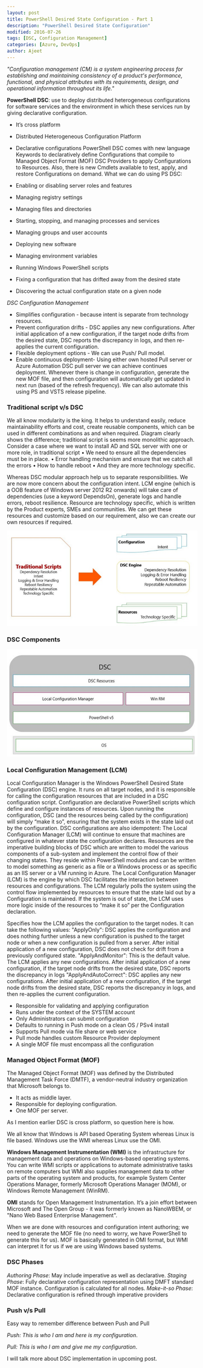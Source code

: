 ```yaml
---
layout: post
title: PowerShell Desired State Configuration - Part 1
description: "PowerShell Desired State Configuration"
modified: 2016-07-26
tags: [DSC, Configuration Management]
categories: [Azure, DevOps]
author: Ajeet
---
```

*"Configuration management (CM) is a system engineering process for establishing and maintaining consistency of a product's performance, functional, and physical attributes with its requirements, design, and operational information throughout its life."*

**PowerShell DSC**: use to deploy distributed heterogeneous configurations for software services and the environment in which these services run by giving declarative configuration. 
* It’s cross platform
* Distributed Heterogeneous Configuration Platform
* Declarative configurations 
PowerShell DSC comes with new language Keywords to declaratively define Configurations that compile to Managed Object Format (MOF) DSC Providers to apply Configurations to Resources. Also, there is new Cmdlets available to test, apply, and restore Configurations on demand. 
What we can do using PS DSC:

* Enabling or disabling server roles and features
* Managing registry settings
* Managing files and directories
* Starting, stopping, and managing processes and services
* Managing groups and user accounts
* Deploying new software
* Managing environment variables
* Running Windows PowerShell scripts
* Fixing a configuration that has drifted away from the desired state
* Discovering the actual configuration state on a given node

*DSC Configuration Management*
* Simplifies configuration - because intent is separate from technology resources.
* Prevent configuration drifts - DSC applies any new configurations. After initial application of a new configuration, if the target node drifts from the desired state, DSC reports the discrepancy in logs, and then re-applies the current configuration.
* Flexible deployment options - We can use Push/ Pull model.
* Enable continuous deployment- Using either own hosted Pull server or Azure Automation DSC pull server we can achieve continues deployment. Whenever there is change in configuration, generate the new MOF file, and then configuration will automatically get updated in next run (based of the refresh frequency).
We can also automate this using PS and VSTS release pipeline. 

### Traditional script v/s DSC
We all know modularity is the king. It helps to understand easily, reduce maintainability efforts and cost, create reusable components, which can be used in different combinations as and when required.
Diagram clearly shows the difference; traditional script is seems more monolithic approach. Consider a case where we want to install AD and SQL server with one or more role, in traditional script 
• We need to ensure all the dependencies must be in place. 
• Error handling mechanism and ensure that we catch all the errors
• How to handle reboot
• And they are more technology specific.

Whereas DSC modular approach help us to separate responsibilities. We are now more concern about the configuration intent. LCM engine (which is a OOB feature of Windows server 2012 R2 onwards) will take care of dependencies (use a keyword DependsOn), generate logs and handle errors, reboot resilience. Resource are technology specific, which is written by the Product experts, SMEs and communities. We can get these resources and customize based on our requirement, also we can create our own resources if required.

![Traditional script v/s DSC](/images/posts/PSDSC/trdscriptvsdsc.JPG)

### DSC Components
![DSC component](/images/posts/PSDSC/dsccomponent.JPG)


### Local Configuration Management (LCM)
Local Configuration Manager is the Windows PowerShell Desired State Configuration (DSC) engine. It runs on all target nodes, and it is responsible for calling the configuration resources that are included in a DSC configuration script.
Configuration are declarative PowerShell scripts which define and configure instances of resources. Upon running the configuration, DSC (and the resources being called by the configuration) will simply “make it so”, ensuring that the system exists in the state laid out by the configuration. DSC configurations are also idempotent: The Local Configuration Manager (LCM) will continue to ensure that machines are configured in whatever state the configuration declares.
Resources are the imperative building blocks of DSC which are written to model the various components of a sub-system and implement the control flow of their changing states. They reside within PowerShell modules and can be written to model something as generic as a file or a Windows process or as specific as an IIS server or a VM running in Azure.
The Local Configuration Manager (LCM) is the engine by which DSC facilitates the interaction between resources and configurations. The LCM regularly polls the system using the control flow implemented by resources to ensure that the state laid out by a Configuration is maintained. If the system is out of state, the LCM uses more logic inside of the resources to “make it so” per the Configuration declaration.

Specifies how the LCM applies the configuration to the target nodes. It can take the following values: "ApplyOnly": DSC applies the configuration and does nothing further unless a new configuration is pushed to the target node or when a new configuration is pulled from a server. After initial application of a new configuration, DSC does not check for drift from a previously configured state. "ApplyAndMonitor": This is the default value. The LCM applies any new configurations. After initial application of a new configuration, if the target node drifts from the desired state, DSC reports the discrepancy in logs "ApplyAndAutoCorrect": DSC applies any new configurations. After initial application of a new configuration, if the target node drifts from the desired state, DSC reports the discrepancy in logs, and then re-applies the current configuration.
* Responsible for validating and applying configuration
* Runs under the context of the SYSTEM account
* Only Administrators can submit configuration
* Defaults to running in Push mode on a clean OS / PSv4 install
* Supports Pull mode via file share or web service
* Pull mode handles custom Resource Provider deployment
* A single MOF file must encompass all the configuration


### Managed Object Format (MOF)

The Managed Object Format (MOF) was defined by the Distributed Management Task Force (DMTF), a vendor-neutral industry organization that Microsoft belongs to. 
* It acts as middle layer.
* Responsible for deploying configuration.
* One MOF per server.

As I mention earlier DSC is cross platform, so question here is how.

We all know that Windows is API based Operating System whereas Linux is file based. Windows use the WMI whereas Linux use the OMI.

**Windows Management Instrumentation (WMI)** is the infrastructure for management data and operations on Windows-based operating systems. You can write WMI scripts or applications to automate administrative tasks on remote computers but WMI also supplies management data to other parts of the operating system and products, for example System Center Operations Manager, formerly Microsoft Operations Manager (MOM), or Windows Remote Management (WinRM).

**OMI** stands for Open Management Instrumentation. It’s a join effort between Microsoft and The Open Group - it was formerly known as NanoWBEM, or "Nano Web Based Enterprise Management".

When we are done with resources and configuration intent authoring; we need to generate the MOF file (no need to worry, we have PowerShell to generate this for us). MOF is basically generated in OMI format, but WMI can interpret it for us if we are using Windows based systems. 

### DSC Phases
*Authoring Phase*: May include imperative as well as declarative.
*Staging Phase*: Fully declarative configuration representation using DMFT standard MOF instance.
Configuration is calculated for all nodes.
*Make-it-so Phase*: Declarative configuration is refined through imperative providers

### Push v/s Pull

Easy way to remember difference between Push and Pull

*Push: This is who I am and here is my configuration*. 

*Pull: This is who I am and give me my configuration*.

I will talk more about DSC implementation in upcoming post.
